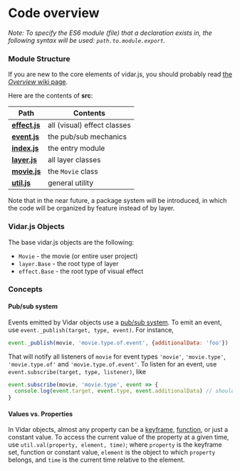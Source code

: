 # Code overview

*Note: To specify the ES6 module (file) that a declaration exists in, the following syntax will be used: `path.to.module.export`.*

### Module Structure

If you are new to the core elements of vidar.js, you should probably read [the *Overview* wiki page](https://github.com/clabe45/vidar.js.wiki/Overview.md).

Here are the contents of **src**:

| Path | Contents |
| --- | --- |
| [**effect.js**](src/effect.js) | all (visual) effect classes |
| [**event.js**](src/event.js) | the pub/sub mechanics |
| [**index.js**](src/index.js) | the entry module |
| [**layer.js**](src/layer.js) | all layer classes |
| [**movie.js**](src/movie.js) | the `Movie` class |
| [**util.js**](src/util.js) | general utility |

Note that in the near future, a package system will be introduced, in which the code will be organized by feature instead of by layer.

### Vidar.js Objects

The base vidar.js objects are the following:
* `Movie` - the movie (or entire user project)
* `layer.Base` - the root type of layer
* `effect.Base` - the root type of visual effect

### Concepts

#### Pub/sub system

Events emitted by Vidar objects use a [pub/sub system](https://en.wikipedia.org/wiki/Publish%E2%80%93subscribe_pattern). To emit an event, use `event._publish(target, type, event)`. For instance,

```js
event._publish(movie, 'movie.type.of.event', {additionalData: 'foo'})
```

That will notify all listeners of `movie` for event types `'movie'`, `'movie.type'`, `'movie.type.of'` and `'movie.type.of.event'`. To listen for an event, use `event.subscribe(target, type, listener)`, like

```js
event.subscribe(movie, 'movie.type', event => {
  console.log(event.target, event.type, event.additionalData) // should print the movie, 'movie.type.of.event', 'foo'
}
```

#### Values vs. Properties

In Vidar objects, almost any property can be a [keyframe](https://github.com/clabe45/vidar.js/wiki/Keyframes), [function](https://github.com/clabe45/vidar.js/wiki/Functions), or just a constant value. To access the current value of the property at a given time, use `util.val(property, element, time)`; where `property` is the keyframe set, function or constant value, `element` is the object to which `property` belongs, and `time` is the current time relative to the element.
